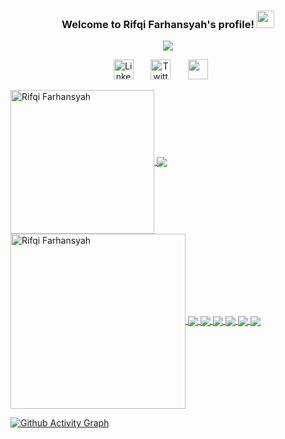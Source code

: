 <h3 align="center">
  Welcome to Rifqi Farhansyah's profile!
  <img src="https://media.giphy.com/media/hvRJCLFzcasrR4ia7z/giphy.gif" width="28">
</h3>

<!-- Typing SVG by DenverCoder1 - https://github.com/DenverCoder1/readme-typing-svg -->
<p align="center">
  <a href="https://github.com/DenverCoder1/readme-typing-svg"><img src="https://readme-typing-svg.demolab.com/?lines=Computer%20Science%20Student%20at%20ITB;Experienced%20in%20Research%20Project;3%2B%20years%20of%20coding%20experience;Always%20learning%20new%20things&font=Fira%20Code&center=true&width=440&height=45&color=#6BC71D&vCenter=true&size=22&pause=1000"></a>
</p>

<!-- Social icons section -->
<p align="center">
  <a href="https://www.linkedin.com/in/rifqifarhansyah/"><img width="32px" alt="Linkedin" title="Youtube" src="https://www.iconsdb.com/icons/preview/color/6BC71D/linkedin-3-xxl.png"/></a>
  &#8287;&#8287;&#8287;&#8287;&#8287;
  <a href="https://twitter.com/rifqifarha_"><img width="32px" alt="Twitter" title="Twitter" src="https://www.iconsdb.com/icons/preview/color/6BC71D/twitter-xxl.png"/></a>
  &#8287;&#8287;&#8287;&#8287;&#8287;
  <a href="https://discordapp.com/users/13521166_Mohammad Rifqi#9063" alt="Discord"><img width="32px" src="https://www.iconsdb.com/icons/preview/color/6BC71D/discord-2-xxl.png"/></a>
  &#8287;&#8287;&#8287;&#8287;&#8287;
</p>

<a href="https://github.com/rifqifarhansyah/">
  <img align="center" height="230px" src="https://github-readme-streak-stats.herokuapp.com/?user=rifqifarhansyah&theme=chartreuse-dark&layout=compact" alt="Rifqi Farhansyah" />  
  <img align="center" src="https://github-profile-trophy.vercel.app/?username=rifqifarhansyah&column=2&row=2&layout=compact&theme=darkhub&no-frame=true&no-bg=true"/>
</a>
<a href="https://github.com/rifqifarhansyah/">
  <img align="center" height="280px" src="https://activity-graph.herokuapp.com/graph?username=rifqifarhansyah&bg_color=000000&color=7ffe00&line=00adfe&point=7ffe00&area=true&custom_title=My%20Last%20Month%27s%20Statistics" alt="Rifqi Farhansyah" />  
  
</a>
<a href="https://github.com/rifqifarhansyah/">
  <img  align="center" src="https://github-readme-stats.vercel.app/api/top-langs/?username=rifqifarhansyah&theme=chartreuse-dark&langs_count=5&count_private=true"/>
</a>
<a href="https://github.com/rifqifarhansyah/">
  <img align="center" src="https://github-readme-stats.vercel.app/api/?username=rifqifarhansyah&theme=chartreuse-dark&count_private=true&show_icons=true&line_height=40" />
</a>
<a href="https://github.com/rifqifarhansyah/FrontEndIntroduction">
  <img  align="center" src="https://github-readme-stats.vercel.app/api/pin/?username=rifqifarhansyah&repo=FrontEndIntroduction&theme=chartreuse-dark&show_owner=true" />
</a>
<a href="https://github.com/rifqifarhansyah/Algeo01-21086">
  <img  align="center" src="https://github-readme-stats.vercel.app/api/pin/?username=rifqifarhansyah&repo=Algeo01-21086&theme=chartreuse-dark&show_owner=true" />
</a>
<a href="https://github.com/rifqifarhansyah/Git-Introduction">
  <img  align="center" src="https://github-readme-stats.vercel.app/api/pin/?username=rifqifarhansyah&repo=Git-Introduction&theme=chartreuse-dark&show_owner=true" />
</a>
<a href="https://github.com/rifqifarhansyah/Milestone02_K02">
  <img  align="center" src="https://github-readme-stats.vercel.app/api/pin/?username=rifqifarhansyah&repo=Milestone02_K02&theme=chartreuse-dark&show_owner=true" />
</a>
</a>

[![Github Activity Graph](https://readmeprofile.herokuapp.com/graph?username=rifqifarhansyah&theme=chartreuse-dark)](https://github.com/ashutosh00710/github-readme-activity-graph)
<!--
**rifqifarhansyah/rifqifarhansyah** is a ✨ _special_ ✨ repository because its `README.md` (this file) appears on your GitHub profile.git 

Here are some ideas to get you started:

- 🔭 I’m currently working on ...
- 🌱 I’m currently learning ...
- 👯 I’m looking to collaborate on ...
- 🤔 I’m looking for help with ...
- 💬 Ask me about ...
- 📫 How to reach me: ...
- 😄 Pronouns: ...
- ⚡ Fun fact: ...
-->
